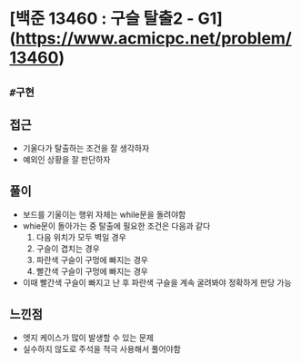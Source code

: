 # [백준 13460 : 구슬 탈출2 - G1] (<https://www.acmicpc.net/problem/13460>)

## `#구현`

## 접근

- 기울다가 탈출하는 조건을 잘 생각하자
- 예외인 상황을 잘 판단하자

## 풀이

- 보드를 기울이는 행위 자체는 while문을 돌려야함
- whie문이 돌아가는 중 탈출에 필요한 조건은 다음과 같다
  1. 다음 위치가 모두 벽일 경우
  2. 구슬이 겹치는 경우
  3. 파란색 구슬이 구멍에 빠지는 경우
  4. 빨간색 구슬이 구멍에 빠지는 경우
- 이때 빨간색 구슬이 빠지고 난 후 파란색 구슬을 계속 굴려봐야 정확하게 판당 가능

## 느낀점

- 엣지 케이스가 많이 발생할 수 있는 문제
- 실수하지 않도로 주석을 적극 사용해서 풀어야함

